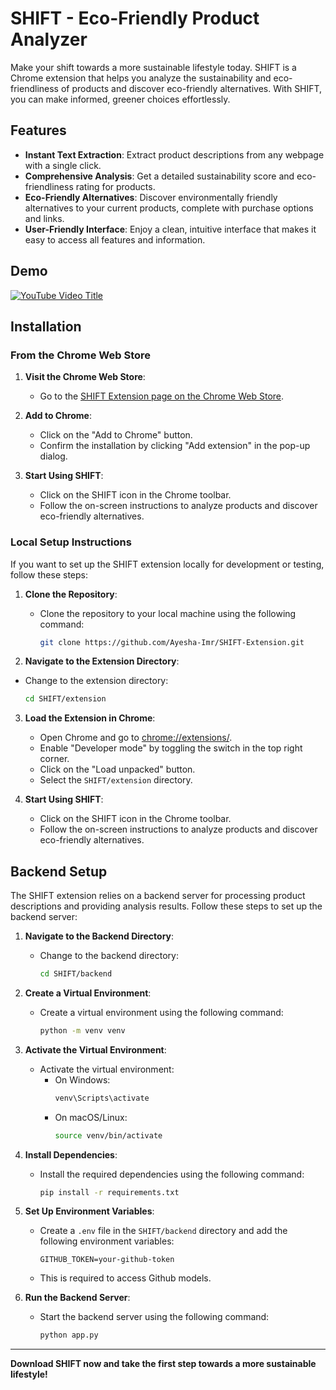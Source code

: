 # SHIFT - Eco-Friendly Product Analyzer

Make your shift towards a more sustainable lifestyle today.
SHIFT is a Chrome extension that helps you analyze the sustainability and eco-friendliness of products and discover eco-friendly alternatives. With SHIFT, you can make informed, greener choices effortlessly.

## Features

- **Instant Text Extraction**: Extract product descriptions from any webpage with a single click.
- **Comprehensive Analysis**: Get a detailed sustainability score and eco-friendliness rating for products.
- **Eco-Friendly Alternatives**: Discover environmentally friendly alternatives to your current products, complete with purchase options and links.
- **User-Friendly Interface**: Enjoy a clean, intuitive interface that makes it easy to access all features and information.

## Demo

[![YouTube Video Title](https://img.youtube.com/vi/Gt9M2XeEqzE/0.jpg)](https://www.youtube.com/watch?v=Gt9M2XeEqzE)

## Installation

### From the Chrome Web Store

1. **Visit the Chrome Web Store**:
   - Go to the [SHIFT Extension page on the Chrome Web Store](https://chrome.google.com/webstore/detail/shift/bpplgnhmfcoohmeppibphjoahlfaebhj).

2. **Add to Chrome**:
   - Click on the "Add to Chrome" button.
   - Confirm the installation by clicking "Add extension" in the pop-up dialog.

3. **Start Using SHIFT**:
   - Click on the SHIFT icon in the Chrome toolbar.
   - Follow the on-screen instructions to analyze products and discover eco-friendly alternatives.

### Local Setup Instructions

If you want to set up the SHIFT extension locally for development or testing, follow these steps:

1. **Clone the Repository**:
   - Clone the repository to your local machine using the following command:
     ```sh
     git clone https://github.com/Ayesha-Imr/SHIFT-Extension.git
     ```
     
2.  **Navigate to the Extension Directory**:
   - Change to the extension directory:
     ```sh
     cd SHIFT/extension
     ```

3. **Load the Extension in Chrome**:
   - Open Chrome and go to [chrome://extensions/](http://_vscodecontentref_/0).
   - Enable "Developer mode" by toggling the switch in the top right corner.
   - Click on the "Load unpacked" button.
   - Select the `SHIFT/extension` directory.

4. **Start Using SHIFT**:
   - Click on the SHIFT icon in the Chrome toolbar.
   - Follow the on-screen instructions to analyze products and discover eco-friendly alternatives.

## Backend Setup

The SHIFT extension relies on a backend server for processing product descriptions and providing analysis results. Follow these steps to set up the backend server:

1. **Navigate to the Backend Directory**:
   - Change to the backend directory:
     ```sh
     cd SHIFT/backend
     ```

2. **Create a Virtual Environment**:
   - Create a virtual environment using the following command:
     ```sh
     python -m venv venv
     ```

3. **Activate the Virtual Environment**:
   - Activate the virtual environment:
     - On Windows:
       ```sh
       venv\Scripts\activate
       ```
     - On macOS/Linux:
       ```sh
       source venv/bin/activate
       ```

4. **Install Dependencies**:
   - Install the required dependencies using the following command:
     ```sh
     pip install -r requirements.txt
     ```

5. **Set Up Environment Variables**:
   - Create a `.env` file in the `SHIFT/backend` directory and add the following environment variables:
     ```env
     GITHUB_TOKEN=your-github-token
     ```
    - This is required to access Github models.

6. **Run the Backend Server**:
   - Start the backend server using the following command:
     ```sh
     python app.py
     ```

---

**Download SHIFT now and take the first step towards a more sustainable lifestyle!**
